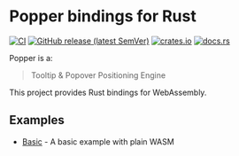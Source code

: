 # Popper bindings for Rust

[![CI](https://github.com/ctron/popper-rs/workflows/CI/badge.svg)](https://github.com/ctron/popper-rs/actions?query=workflow%3A%22CI%22)
[![GitHub release (latest SemVer)](https://img.shields.io/github/v/tag/ctron/popper-rs?sort=semver)](https://github.com/ctron/popper-rs/releases)
[![crates.io](https://img.shields.io/crates/v/popper-rs.svg)](https://crates.io/crates/popper-rs)
[![docs.rs](https://docs.rs/popper-rs/badge.svg)](https://docs.rs/popper-rs)

Popper is a:

> Tooltip & Popover Positioning Engine

This project provides Rust bindings for WebAssembly.

## Examples

* [Basic](examples/basic) - A basic example with plain WASM

